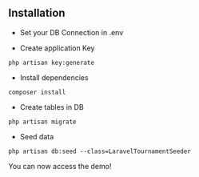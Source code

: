 ## Installation

- Set your DB Connection in .env

- Create application Key

```
php artisan key:generate
```

- Install dependencies

```
composer install
```
- Create tables in DB

```
php artisan migrate 
```

- Seed data

```
php artisan db:seed --class=LaravelTournamentSeeder
```

You can now access the demo!
